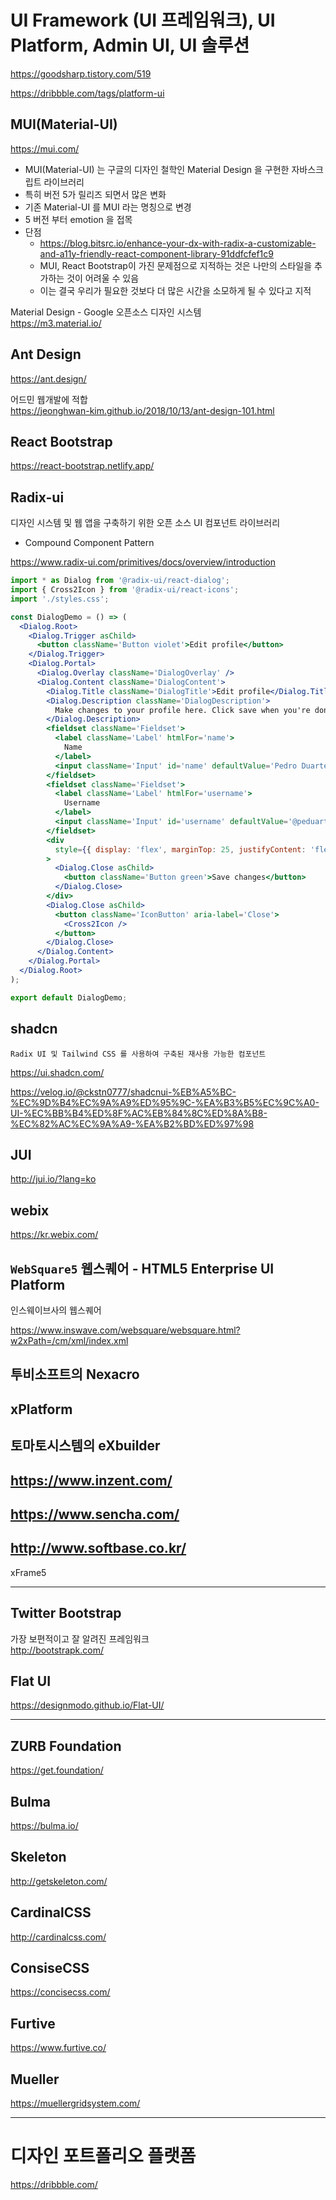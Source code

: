 # UI Framework (UI 프레임워크), UI Platform, Admin UI, UI 솔루션

https://goodsharp.tistory.com/519

https://dribbble.com/tags/platform-ui

## MUI(Material-UI)

https://mui.com/

- MUI(Material-UI) 는 구글의 디자인 철학인 Material Design 을 구현한 자바스크립트 라이브러리
- 특히 버전 5가 릴리즈 되면서 많은 변화
- 기존 Material-UI 를 MUI 라는 명칭으로 변경
- 5 버전 부터 emotion 을 접목
- 단점
  - https://blog.bitsrc.io/enhance-your-dx-with-radix-a-customizable-and-a11y-friendly-react-component-library-91ddfcfef1c9
  - MUI, React Bootstrap이 가진 문제점으로 지적하는 것은 나만의 스타일을 추가하는 것이 어려울 수 있음
  - 이는 결국 우리가 필요한 것보다 더 많은 시간을 소모하게 될 수 있다고 지적

Material Design - Google 오픈소스 디자인 시스템  
https://m3.material.io/

## Ant Design

https://ant.design/

어드민 웹개발에 적합  
https://jeonghwan-kim.github.io/2018/10/13/ant-design-101.html

## React Bootstrap

https://react-bootstrap.netlify.app/

## Radix-ui

디자인 시스템 및 웹 앱을 구축하기 위한 오픈 소스 UI 컴포넌트 라이브러리

- Compound Component Pattern

https://www.radix-ui.com/primitives/docs/overview/introduction

```jsx
import * as Dialog from '@radix-ui/react-dialog';
import { Cross2Icon } from '@radix-ui/react-icons';
import './styles.css';

const DialogDemo = () => (
  <Dialog.Root>
    <Dialog.Trigger asChild>
      <button className='Button violet'>Edit profile</button>
    </Dialog.Trigger>
    <Dialog.Portal>
      <Dialog.Overlay className='DialogOverlay' />
      <Dialog.Content className='DialogContent'>
        <Dialog.Title className='DialogTitle'>Edit profile</Dialog.Title>
        <Dialog.Description className='DialogDescription'>
          Make changes to your profile here. Click save when you're done.
        </Dialog.Description>
        <fieldset className='Fieldset'>
          <label className='Label' htmlFor='name'>
            Name
          </label>
          <input className='Input' id='name' defaultValue='Pedro Duarte' />
        </fieldset>
        <fieldset className='Fieldset'>
          <label className='Label' htmlFor='username'>
            Username
          </label>
          <input className='Input' id='username' defaultValue='@peduarte' />
        </fieldset>
        <div
          style={{ display: 'flex', marginTop: 25, justifyContent: 'flex-end' }}
        >
          <Dialog.Close asChild>
            <button className='Button green'>Save changes</button>
          </Dialog.Close>
        </div>
        <Dialog.Close asChild>
          <button className='IconButton' aria-label='Close'>
            <Cross2Icon />
          </button>
        </Dialog.Close>
      </Dialog.Content>
    </Dialog.Portal>
  </Dialog.Root>
);

export default DialogDemo;
```

## shadcn

`Radix UI 및 Tailwind CSS 를 사용하여 구축된 재사용 가능한 컴포넌트`

https://ui.shadcn.com/

https://velog.io/@ckstn0777/shadcnui-%EB%A5%BC-%EC%9D%B4%EC%9A%A9%ED%95%9C-%EA%B3%B5%EC%9C%A0-UI-%EC%BB%B4%ED%8F%AC%EB%84%8C%ED%8A%B8-%EC%82%AC%EC%9A%A9-%EA%B2%BD%ED%97%98

## JUI

http://jui.io/?lang=ko

## webix

https://kr.webix.com/

## `WebSquare5` 웹스퀘어 - HTML5 Enterprise UI Platform

인스웨이브사의 웹스퀘어

https://www.inswave.com/websquare/websquare.html?w2xPath=/cm/xml/index.xml

## 투비소프트의 Nexacro

## xPlatform

## 토마토시스템의 eXbuilder

## https://www.inzent.com/

## https://www.sencha.com/

## http://www.softbase.co.kr/

xFrame5

---

## Twitter Bootstrap

가장 보편적이고 잘 알려진 프레임워크  
http://bootstrapk.com/

## Flat UI

https://designmodo.github.io/Flat-UI/

---

## ZURB Foundation

https://get.foundation/

## Bulma

https://bulma.io/

## Skeleton

http://getskeleton.com/

## CardinalCSS

http://cardinalcss.com/

## ConsiseCSS

https://concisecss.com/

## Furtive

https://www.furtive.co/

## Mueller

https://muellergridsystem.com/

---

# 디자인 포트폴리오 플랫폼

https://dribbble.com/

